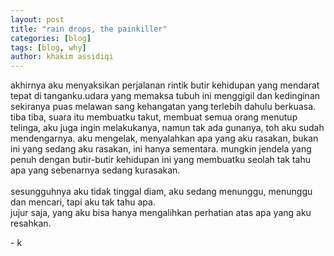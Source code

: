 ```yaml
---
layout: post
title: "rain drops, the painkiller"
categories: [blog]
tags: [blog, why]
author: khakim assidiqi
---
```


akhirnya aku menyaksikan perjalanan rintik butir kehidupan yang mendarat tepat di tanganku.udara yang memaksa tubuh ini menggigil dan kedinginan sekiranya puas melawan sang kehangatan yang terlebih dahulu berkuasa. tiba tiba, suara itu membuatku takut, membuat semua orang menutup telinga, aku juga ingin melakukanya, namun tak ada gunanya, toh aku sudah mendengarnya. aku mengelak, menyalahkan apa yang aku rasakan, bukan ini yang sedang aku rasakan, ini hanya sementara. mungkin jendela yang penuh dengan butir-butir kehidupan ini yang membuatku seolah tak tahu apa yang sebenarnya sedang kurasakan. 
<br/><br/>
sesungguhnya aku tidak tinggal diam, aku sedang menunggu, menunggu dan mencari, tapi aku tak tahu apa. 
<br/>
jujur saja, yang aku bisa hanya mengalihkan perhatian atas apa yang aku resahkan.

\- k